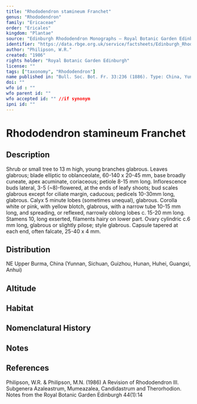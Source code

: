 ```yaml
---
title: "Rhododendron stamineum Franchet"
genus: "Rhododendron"
family: "Ericaceae"
order: "Ericales"
kingdom: "Plantae"
source: "Edinburgh Rhododendron Monographs – Royal Botanic Garden Edinburgh"
identifier: "https://data.rbge.org.uk/service/factsheets/Edinburgh_Rhododendron_Monographs.xhtml"
author: "Philipson, W.R."
created: "1986"
rights holder: "Royal Botanic Garden Edinburgh"
license: ""
tags: ["taxonomy", "Rhododendron"]
name published in: "Bull. Soc. Bot. Fr. 33:236 (1886). Type: China, Yunnan, in monte Tchen-Fong-chan, Delavay 296 (iso. K)."
doi: ""
wfo id : ""
wfo parent id: ""
wfo accepted id: "" //if synonym                      
ipni id: ""
---
```


                       

# Rhododendron stamineum Franchet

## Description
Shrub or small tree to 13 m high, young branches glabrous. Leaves glabrous; blade elliptic to oblanceolate, 60-140 x 20-45 mm, base broadly cuneate, apex acuminate, coriaceous; petiole 8-15 mm long. Inflorescence buds lateral, 3-5 (~8)-flowered, at the ends of leafy shoots; bud scales glabrous except for ciliate margin, caducous; pedicels 10-30mm long, glabrous. Calyx 5 minute lobes (sometimes unequal), glabrous. Corolla white or pink, with yellow blotch, glabrous, with a narrow tube 10-15 mm long, and spreading, or reflexed, narrowly oblong lobes c. 15-20 mm long. Stamens 10, long exserted, filaments hairy on lower part. Ovary cylindric c.6 mm long, glabrous or slightly pilose; style glabrous. Capsule tapered at each end, often falcate, 25-40 x 4 mm.

## Distribution
NE Upper Burma, China (Yunnan, Sichuan, Guizhou, Hunan, Huhei, Guangxi, Anhui)

## Altitude


## Habitat


## Nomenclatural History

                       
## Notes


## References

Philipson, W.R. & Philipson, M.N. (1986) A Revision of Rhododendron III. Subgenera Azaleastrum, Mumeazalea, Candidastrum and Therorhodion. Notes from the Royal Botanic Garden Edinburgh 44(1):14
